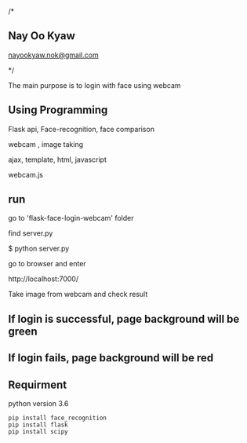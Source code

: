 /*

## Nay Oo Kyaw
nayookyaw.nok@gmail.com

*/

The main purpose is to login with face using webcam


## Using Programming

Flask api, Face-recognition, face comparison

webcam , image taking 

ajax, template, html, javascript

webcam.js


## run
go to 'flask-face-login-webcam' folder

find server.py

$ python server.py

go to browser and enter

http://localhost:7000/

Take image from webcam and check result

## If login is successful, page background will be green

## If login fails, page background will be red

## Requirment

python version 3.6

```
pip install face_recognition
pip install flask
pip install scipy